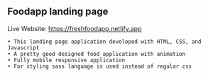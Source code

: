 ## Foodapp landing page

Live Website: https://freshfoodapp.netlify.app

```
• This landing page application developed with HTML, CSS, and Javascript
• A pretty good designed food application with animation
• Fully mobile responsive application
• For styling sass language is used instead of regular css
```
